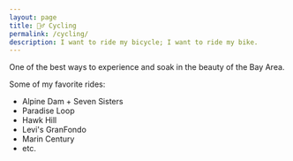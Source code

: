 ```yaml
---
layout: page
title: 🚴‍♂️ Cycling
permalink: /cycling/
description: I want to ride my bicycle; I want to ride my bike.
---
```

One of the best ways to experience and soak in the beauty of the Bay Area.

Some of my favorite rides:
- Alpine Dam + Seven Sisters
- Paradise Loop
- Hawk Hill
- Levi's GranFondo
- Marin Century
- etc.